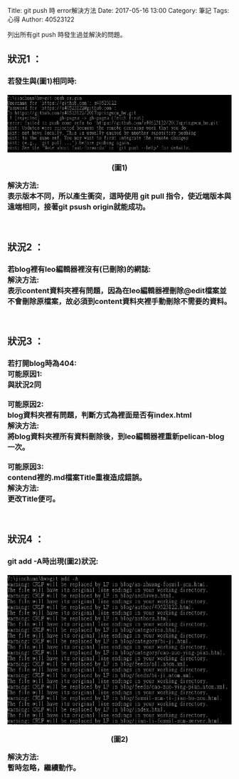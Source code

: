 Title: git push 時 error解決方法
Date: 2017-05-16 13:00
Category: 筆記
Tags: 心得
Author: 40523122

列出所有git push 時發生過並解決的問題。
 <!-- PELICAN_END_SUMMARY -->
<h2>狀況1 ：</h2>
<h3>
若發生與(圖1)相同時:<br/>
 <br/>
<img src="https://raw.githubusercontent.com/s40523122/2017springwcm_hw/gh-pages/picture/error1.png" /></p>
<p align="center">(圖1)</p>
解決方法:<br/>
表示版本不同，所以產生衝突，這時使用 git pull 指令，使近端版本與遠端相同，接著git psush origin就能成功。
</h3>
<br/>
<h2>狀況2 ：</h2>
<h3>
若blog裡有leo編輯器裡沒有(已刪除)的網誌:<br/>
解決方法:<br/>
表示content資料夾裡有問題，因為在leo編輯器裡刪除@edit檔案並不會刪除原檔案，故必須到content資料夾裡手動刪除不需要的資料。<br/>
</h3>
<br/>
<h2>狀況3 ：</h2>
<h3>
若打開blog時為404:<br/>
可能原因1:<br/>
與狀況2同<br/>
<br/>
可能原因2:<br/>
blog資料夾裡有問題，判斷方式為裡面是否有index.html<br/>
解決方法:<br/>
將blog資料夾裡所有資料刪除後，到leo編輯器裡重新pelican-blog一次。<br/>
<br/>
可能原因3:<br/>
contend裡的.md檔案Title重複造成錯誤。<br/>
解決方法:<br/>
更改Title便可。
</h3>
<br/>
<h2>狀況4 ：</h2> 
<h3>
git add -A時出現(圖2)狀況:<br/>
<br/>
<img src="https://raw.githubusercontent.com/s40523122/2017springwcm_hw/gh-pages/picture/error2.png" /></p>
<p align="center">(圖2)</p>
解決方法:<br/>
暫時忽略，繼續動作。 
</h3>
